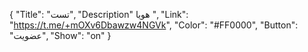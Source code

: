 {
"Title": "تست",
"Description" هویا ",
"Link": "https://t.me/+mOXv6Dbawzw4NGVk",
"Color": "#FF0000",
"Button": "عضویت",
"Show": "on"
}
